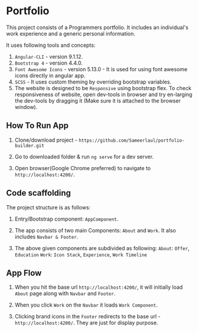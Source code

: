 # Portfolio

This project consists of a Programmers portfolio. It includes an individual's work experience and a generic personal information.

It uses following tools and concepts:

1. `Angular-CLI` - version 9.1.12.
2. `Bootstrap 4` - version 4.4.0.
3. `Font Awesome Icons` - version 5.13.0 - It is used for using font awesome icons directly in angular app.
4. `SCSS` - It uses custom theming by overriding bootstrap variables.
5. The website is designed to be `Responsive` using bootstrap flex. To check responsiveness of website, open dev-tools in browser and try en-larging the dev-tools by dragging it (Make sure it is attached to the browser window).

## How To Run App

1. Clone/download project - `https://github.com/Sameerlaul/portfolio-builder.git`

2. Go to downloaded folder & run `ng serve` for a dev server.

3. Open browser(Google Chrome preferred) to navigate to `http://localhost:4200/`.

## Code scaffolding

The project structure is as follows:

1. Entry/Bootstrap component: `AppComponent`.

2. The app consists of two main Components: `About` and `Work`. It also includes `Navbar & Footer`.

3. The above given components are subdivided as following:
   `About`: `Offer`, `Education`
   `Work`: `Icon Stack`, `Experience`, `Work Timeline`

## App Flow

1. When you hit the base url `http://localhost:4200/`, it will initially load `About` page along with `Navbar` and `Footer`.

2. When you click `Work` on the `Navbar` it loads `Work Component`.

3. Clicking brand icons in the `Footer` redirects to the base url - `http://localhost:4200/`. They are just for display purpose.
